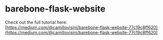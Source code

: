 # barebone-flask-website

Check out the full tutorial here: [https://medium.com/@camillovisini/barebone-flask-website-77c19c8ff620](https://medium.com/@camillovisini/barebone-flask-website-77c19c8ff620)
